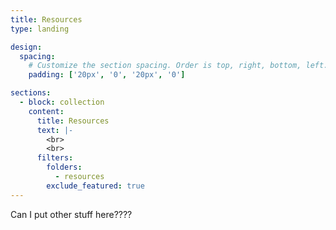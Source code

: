 ```yaml
---
title: Resources
type: landing

design:
  spacing:
    # Customize the section spacing. Order is top, right, bottom, left.
    padding: ['20px', '0', '20px', '0']

sections:
  - block: collection
    content:
      title: Resources
      text: |-
        <br>
        <br>
      filters:
        folders:
          - resources
        exclude_featured: true
---
```


Can I put other stuff here????